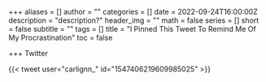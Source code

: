 +++
aliases = []
author = ""
categories = []
date = 2022-09-24T16:00:00Z
description = "description?"
header_img = ""
math = false
series = []
short = false
subtitle = ""
tags = []
title = "I Pinned This Tweet To Remind Me Of My Procrastination"
toc = false

+++
Twitter

{{< tweet user="carlignn_" id="1547406219609985025" >}}